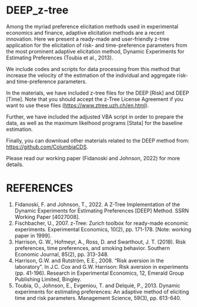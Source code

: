# DEEP_z-tree


Among the myriad preference elicitation methods used in experimental economics and finance, adaptive elicitation methods are a recent innovation. 
Here we present a ready-made and user-friendly z-tree application for the elicitation of risk- and time-preference parameters from the most prominent adaptive elicitation method, Dynamic Experiments for Estimating Preferences (Toubia et al., 2013). 

We include codes and scripts for data processing from this method that increase the velocity of the estimation of the individual and aggregate risk- and time-preference parameters.

In the materials, we have included z-tree files for the DEEP [Risk] and DEEP [Time]. Note that you should accept the z-Tree License Agreement if you want to use these files (https://www.ztree.uzh.ch/en.html).

Further, we have included the adjusted VBA script in order to prepare the data, as well as the maximum likelhood programs [Stata] for the baseline estimation. 

Finally, you can download other materials related to the DEEP method from: https://github.com/ColumbiaCDS.

Please read our working paper (Fidanoski and Johnson, 2022) for more details. 


# REFERENCES

1. Fidanoski, F. and Johnson, T., 2022. A Z-Tree Implementation of the Dynamic Experiments for Estimating Preferences [DEEP] Method. SSRN Working Paper [4027008].
2. Fischbacher, U., 2007. z-Tree: Zurich toolbox for ready-made economic experiments. Experimental Economics, 10(2), pp. 171-178. [Note: working paper in 1999].
3. Harrison, G. W., Hofmeyr, A., Ross, D. and Swarthout, J. T. (2018). Risk preferences, time preferences, and smoking behavior. Southern Economic Journal, 85(2), pp. 313-348.
4. Harrison, G.W. and Rutström, E.E., 2008. “Risk aversion in the laboratory”. In J.C. Cox and G.W. Harrison: Risk aversion in experiments (pp. 41-196). Research in Experimental Economics, 12, Emerald Group Publishing Limited, Bingley.
5. Toubia, O., Johnson, E., Evgeniou, T. and Delquié, P., 2013. Dynamic experiments for estimating preferences: An adaptive method of eliciting time and risk parameters. Management Science, 59(3), pp. 613-640.
